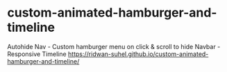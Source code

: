 # custom-animated-hamburger-and-timeline
Autohide Nav - Custom hamburger menu on click & scroll to hide Navbar - Responsive Timeline
https://ridwan-suhel.github.io/custom-animated-hamburger-and-timeline/
